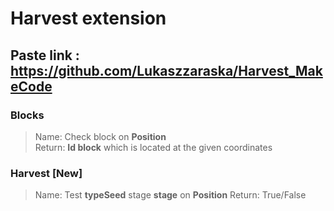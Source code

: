 # Harvest extension
## Paste link : https://github.com/Lukaszzaraska/Harvest_MakeCode

### Blocks
>Name: Check block on **Position**<br>
Return: **Id block** which is located at the given coordinates
### Harvest  __[New]__
>Name: Test **typeSeed** stage **stage** on **Position**
Return: True/False
